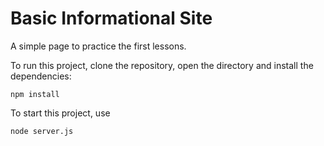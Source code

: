 # Basic Informational Site

A simple page to practice the first lessons. 

To run this project, clone the repository, open the directory and install the dependencies:

```
npm install
```

To start this project, use 

```
node server.js
```